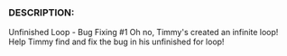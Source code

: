 ### DESCRIPTION:

Unfinished Loop - Bug Fixing #1
Oh no, Timmy's created an infinite loop! Help Timmy find and fix the bug in his unfinished for loop!